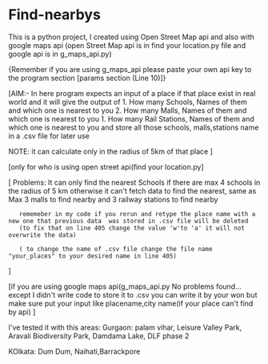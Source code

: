 # Find-nearbys
This is a python project, I created using Open Street Map api and also with google maps api
(open Street Map api is in find your location.py file  and google api is in  g_maps_api.py)

{Remember if you are using g_maps_api  please paste your own api key to the program section [params section (Line 10)]}

[AIM:- In here program expects an input of a place if that place exist in real world and it will
	give the output of
		 1. How many Schools, Names of them and which one is nearest to you
		 2. How many Malls, Names of them and which one is nearest to you
		 1. How many Rail Stations, Names of them and which one is nearest to you
   	and store all those schools, malls,stations name in a .csv file for later use 
   
   NOTE: it can calculate only in the radius of 5km of that place 
]

[only for who is using open street api(find your location.py]

[ Problems:  It can only find the nearest Schools if there are max 4 schools in the radius of 5 km otherwise
           it can't fetch data to find the nearest,
	   same as  Max 3 malls to find nearby and 3 railway stations to find nearby
 
	   rememeber in my code if you rerun and retype the place name with a new one that previous data  was stored in .csv file will be deleted
	   (to fix that on line 405 change the value 'w'to 'a' it will not overwrite the data)
    
	   ( to change the name of .csv file change the file name "your_places" to your desired name in line 405)
]


[if you are using google maps api(g_maps_api.py
No problems found... except I didn't write code to store it to .csv you can write it by your won
but make sure put your input like placename,city name(if your place can't find by api)
]


I've tested it with  this areas:
Gurgaon:
palam vihar, Leisure Valley Park, Aravali Biodiversity Park, Damdama Lake, DLF phase 2

KOlkata:
Dum Dum, Naihati,Barrackpore
